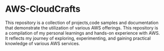 # AWS-CloudCrafts
This repository is a collection of projects,code samples and documentation that demonstrate the utilization of various AWS offerings. This repository is a compilation of my personal learnings and hands-on experience with AWS. It reflects my journey of exploring, experimenting, and gaining practical knowledge of various AWS services.

